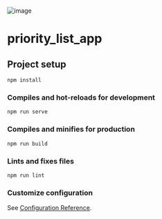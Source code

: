 ![image](https://github.com/user-attachments/assets/aca349fc-a891-4b8d-8903-f699f87477e6)

# priority_list_app

## Project setup
```
npm install
```

### Compiles and hot-reloads for development
```
npm run serve
```

### Compiles and minifies for production
```
npm run build
```

### Lints and fixes files
```
npm run lint
```

### Customize configuration
See [Configuration Reference](https://cli.vuejs.org/config/).
